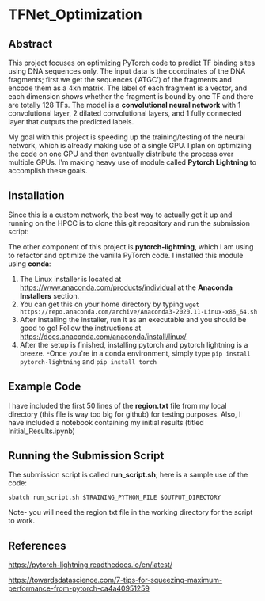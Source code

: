 # TFNet_Optimization

## Abstract
This project focuses on optimizing PyTorch code to predict TF binding sites using DNA sequences only. The input data is the coordinates of the DNA fragments; first we get the sequences (‘ATGC’) of the fragments and encode them as a 4xn matrix. The label of each fragment is a vector, and each dimension shows whether the fragment is bound by one TF and there are totally 128 TFs. The model is a **convolutional neural network** with 1 convolutional layer, 2 dilated convolutional layers, and 1 fully connected layer that outputs the predicted labels.


My goal with this project is speeding up the training/testing of the neural network, which is already making use of a single GPU. I plan on optimizing the code on one GPU and then eventually distribute the process over multiple GPUs. I'm making heavy use of module called **Pytorch Lightning** to accomplish these goals.

## Installation

Since this is a custom network, the best way to actually get it up and running on the HPCC is to clone this git repository and run the submission script:

The other component of this project is **pytorch-lightning**, which I am using to refactor and optimize the vanilla PyTorch code. I installed this module using **conda**:

  1) The Linux installer is located at https://www.anaconda.com/products/individual at the **Anaconda Installers** section. 
  2) You can get this on your home directory by typing `wget https://repo.anaconda.com/archive/Anaconda3-2020.11-Linux-x86_64.sh`
  3) After installing the installer, run it as an executable and you should be good to go! Follow the instructions at https://docs.anaconda.com/anaconda/install/linux/
  4) After the setup is finished, installing pytorch and pytorch lightning is a breeze. 
     	-Once you're in a conda environment, simply type `pip install pytorch-lightning` and `pip install torch`

## Example Code

I have included the first 50 lines of the **region.txt** file from my local directory (this file is way too big for github) for testing purposes. Also, I have included a notebook containing my initial results (titled Initial_Results.ipynb)

## Running the Submission Script

The submission script is called **run_script.sh**; here is a sample use of the code:

`sbatch run_script.sh $TRAINING_PYTHON_FILE $OUTPUT_DIRECTORY`

Note- you will need the region.txt file in the working directory for the script to work.

## References

https://pytorch-lightning.readthedocs.io/en/latest/

https://towardsdatascience.com/7-tips-for-squeezing-maximum-performance-from-pytorch-ca4a40951259
